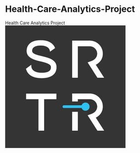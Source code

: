 # Health-Care-Analytics-Project
Health Care Analytics Project
![Health Care Analytics Project](https://github.com/msiddant/Health-Care-Analytics-Project/blob/master/Heath%20project.PNG?raw=true "Health Care Analytics Project")
